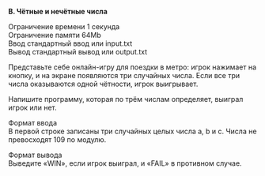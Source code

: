 **B. Чётные и нечётные числа**

Ограничение времени	1 секунда  
Ограничение памяти	64Mb  
Ввод	стандартный ввод или input.txt  
Вывод	стандартный вывод или output.txt  

Представьте себе онлайн-игру для поездки в метро: игрок нажимает на кнопку, и на экране появляются три случайных числа. Если все три числа оказываются одной чётности, игрок выигрывает.  

Напишите программу, которая по трём числам определяет, выиграл игрок или нет.  

Формат ввода  
В первой строке записаны три случайных целых числа a, b и c. Числа не превосходят 109 по модулю.  

Формат вывода  
Выведите «WIN», если игрок выиграл, и «FAIL» в противном случае.  